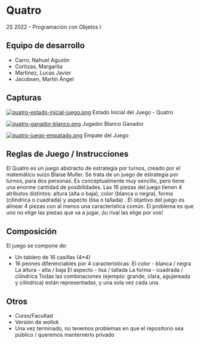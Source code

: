 # Quatro

2S 2022 - Programación con Objetos I 

## Equipo de desarrollo

- Carro, Nahuel Agustín
- Cortizas, Margarita
- Martínez, Lucas Javier
- Jacobsen, Martín Ángel

## Capturas
[![quatro-estado-inicial-juego.png](https://i.postimg.cc/26nMT9mp/quatro-estado-inicial-juego.png)](https://postimg.cc/0M2VyfbZ)
Estado Inicial del Juego - Quatro

[![quatro-ganador-blanco.png](https://i.postimg.cc/C5Yt2CLR/quatro-ganador-blanco.png)](https://postimg.cc/gXSNXZhp)
Jugador Blanco Ganador

[![quatro-juego-empatado.png](https://i.postimg.cc/qqKJcHM8/quatro-juego-empatado.png)](https://postimg.cc/y3VCB5Rd)
Empate del Juego

## Reglas de Juego / Instrucciones

El Quatro es un juego abstracto de estrategia por turnos, creado por el matemático suizo Blaise Muller. Se trata de un juego de estrategia por turnos, para dos personas. Es conceptualmente muy sencillo, pero tiene una enorme cantidad de posibilidades. 
Las 16 piezas del juego tienen 4 atributos distintos: altura (alta o baja), color (blanca o negra), forma (cilíndrica o cuadrada) y aspecto (lisa o tallada) . El objetivo del juego es alinear 4 piezas con al menos una característica común. El problema es que uno no elige las piezas que va a jugar,  ¡tu rival las elige por vos!

## Composición

El juego se compone de:
- Un tablero de 16 casillas (4*4)
- 16 peones diferenciables por 4 características:
        El color - blanca / negra
        La altura - alta / baja
        El aspecto - lisa / tallada
        La forma - cuadrada / cilíndrica
Todas las combinaciones (ejemplo: grande, clara, agujereada y cilíndrica) están representadas, y una sola vez cada una.

## Otros

- Curso/Facultad
- Versión de wollok
- Una vez terminado, no tenemos problemas en que el repositorio sea público / queremos manternerlo privado
